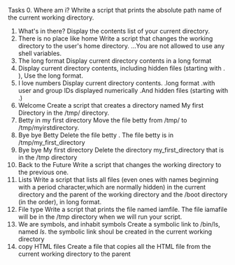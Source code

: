 Tasks
0. Where am i?
Whrite a script that prints the absolute path name of the current working directory.
1. What's in there?
Display the contents list of your current directory.
2. There is no place like home
Write a script that changes the working directory to the user's home directory.
...You are not allowed to use any shell variables.
3. The long format
Display current directory contents in a long format
4. Display current directory contents, including hidden files (starting with . ), Use the long format.
5. I love numbers
Display current directory contents.
.long format
.with user and group IDs displayed numerically
.And hidden files (starting with .)
6. Welcome
Create a script that creates a directory named My first Directory in the /tmp/ directory.
7. Betty in my first directory
Move the file betty from /tmp/ to /tmp/myirstdirectory.
8. Bye bye Betty
Delete the file betty
. The file betty is in /tmp/my_first_directory
9. Bye bye My first directory
Delete the directory my_first_directory that is in the /tmp directory
10. Back to the Future
Write a script that changes the working directory to the previous one.
11. Lists
Write a script that lists all files (even ones with names beginning with a period character,which are normally hidden) in the current directory and the parent of the working directory and the /boot directory (in the order), in long format.
12. File type
Write a script that prints the file named iamfile. The file iamafile will be in the /tmp directory when we will run your script.
13. We are symbols, and inhabit symbols
Create a symbolic link to /bin/ls, named _ls_. the symbolic link shoul be created in the current working directory
14. copy HTML files
Create a file that copies all the HTML file from the current working directory to the parent
